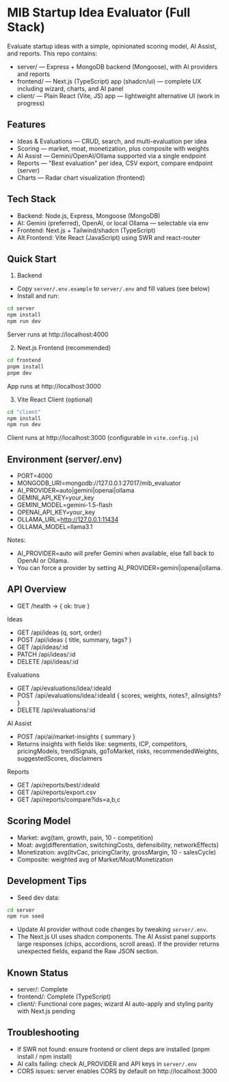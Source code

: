 # MIB Startup Idea Evaluator (Full Stack)

Evaluate startup ideas with a simple, opinionated scoring model, AI Assist, and reports. This repo contains:

- server/ — Express + MongoDB backend (Mongoose), with AI providers and reports
- frontend/ — Next.js (TypeScript) app (shadcn/ui) — complete UX including wizard, charts, and AI panel
- client/ — Plain React (Vite, JS) app — lightweight alternative UI (work in progress)

## Features

- Ideas & Evaluations — CRUD, search, and multi-evaluation per idea
- Scoring — market, moat, monetization, plus composite with weights
- AI Assist — Gemini/OpenAI/Ollama supported via a single endpoint
- Reports — "Best evaluation" per idea, CSV export, compare endpoint (server)
- Charts — Radar chart visualization (frontend)

## Tech Stack

- Backend: Node.js, Express, Mongoose (MongoDB)
- AI: Gemini (preferred), OpenAI, or local Ollama — selectable via env
- Frontend: Next.js + Tailwind/shadcn (TypeScript)
- Alt Frontend: Vite React (JavaScript) using SWR and react-router

## Quick Start

1. Backend

- Copy `server/.env.example` to `server/.env` and fill values (see below)
- Install and run:

```cmd
cd server
npm install
npm run dev
```

Server runs at http://localhost:4000

2. Next.js Frontend (recommended)

```bash
cd frontend
pnpm install
pnpm dev
```

App runs at http://localhost:3000

3. Vite React Client (optional)

```cmd
cd "client"
npm install
npm run dev
```

Client runs at http://localhost:3000 (configurable in `vite.config.js`)

## Environment (server/.env)

- PORT=4000
- MONGODB_URI=mongodb://127.0.0.1:27017/mib_evaluator
- AI_PROVIDER=auto|gemini|openai|ollama
- GEMINI_API_KEY=your_key
- GEMINI_MODEL=gemini-1.5-flash
- OPENAI_API_KEY=your_key
- OLLAMA_URL=http://127.0.0.1:11434
- OLLAMA_MODEL=llama3.1

Notes:

- AI_PROVIDER=auto will prefer Gemini when available, else fall back to OpenAI or Ollama.
- You can force a provider by setting AI_PROVIDER=gemini|openai|ollama.

## API Overview

- GET /health → { ok: true }

Ideas

- GET /api/ideas (q, sort, order)
- POST /api/ideas { title, summary, tags? }
- GET /api/ideas/:id
- PATCH /api/ideas/:id
- DELETE /api/ideas/:id

Evaluations

- GET /api/evaluations/idea/:ideaId
- POST /api/evaluations/idea/:ideaId { scores, weights, notes?, aiInsights? }
- DELETE /api/evaluations/:id

AI Assist

- POST /api/ai/market-insights { summary }
- Returns insights with fields like: segments, ICP, competitors, pricingModels, trendSignals, goToMarket, risks, recommendedWeights, suggestedScores, disclaimers

Reports

- GET /api/reports/best/:ideaId
- GET /api/reports/export.csv
- GET /api/reports/compare?ids=a,b,c

## Scoring Model

- Market: avg(tam, growth, pain, 10 - competition)
- Moat: avg(differentiation, switchingCosts, defensibility, networkEffects)
- Monetization: avg(ltvCac, pricingClarity, grossMargin, 10 - salesCycle)
- Composite: weighted avg of Market/Moat/Monetization

## Development Tips

- Seed dev data:

```cmd
cd server
npm run seed
```

- Update AI provider without code changes by tweaking `server/.env`.
- The Next.js UI uses shadcn components. The AI Assist panel supports large responses (chips, accordions, scroll areas). If the provider returns unexpected fields, expand the Raw JSON section.

## Known Status

- server/: Complete
- frontend/: Complete (TypeScript)
- client/: Functional core pages; wizard AI auto-apply and styling parity with Next.js pending

## Troubleshooting

- If SWR not found: ensure frontend or client deps are installed (pnpm install / npm install)
- AI calls failing: check AI_PROVIDER and API keys in `server/.env`
- CORS issues: server enables CORS by default on http://localhost:3000
